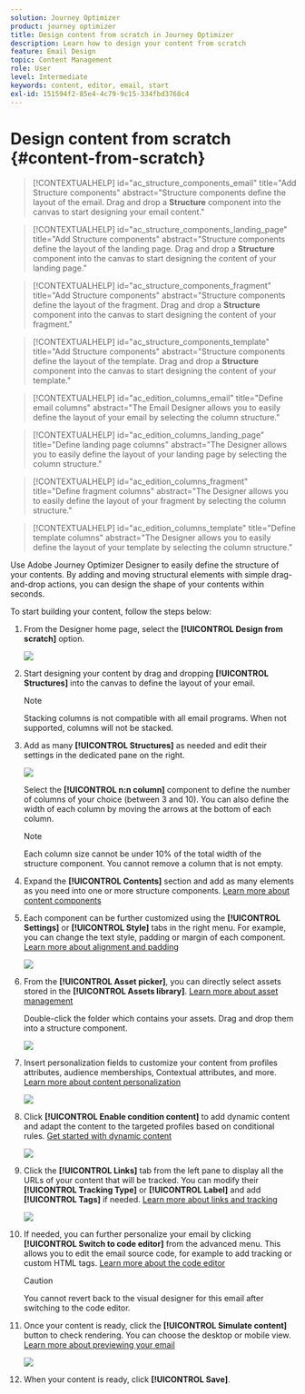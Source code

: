 ```yaml
---
solution: Journey Optimizer
product: journey optimizer
title: Design content from scratch in Journey Optimizer
description: Learn how to design your content from scratch
feature: Email Design
topic: Content Management
role: User
level: Intermediate
keywords: content, editor, email, start
exl-id: 151594f2-85e4-4c79-9c15-334fbd3768c4
---
```

# Design content from scratch {#content-from-scratch}

>[!CONTEXTUALHELP]
>id="ac_structure_components_email"
>title="Add Structure components"
>abstract="Structure components define the layout of the email. Drag and drop a **Structure** component into the canvas to start designing your email content."

>[!CONTEXTUALHELP]
>id="ac_structure_components_landing_page"
>title="Add Structure components"
>abstract="Structure components define the layout of the landing page. Drag and drop a **Structure** component into the canvas to start designing the content of your landing page."

>[!CONTEXTUALHELP]
>id="ac_structure_components_fragment"
>title="Add Structure components"
>abstract="Structure components define the layout of the fragment. Drag and drop a **Structure** component into the canvas to start designing the content of your fragment."

>[!CONTEXTUALHELP]
>id="ac_structure_components_template"
>title="Add Structure components"
>abstract="Structure components define the layout of the template. Drag and drop a **Structure** component into the canvas to start designing the content of your template."


>[!CONTEXTUALHELP]
>id="ac_edition_columns_email"
>title="Define email columns"
>abstract="The Email Designer allows you to easily define the layout of your email by selecting the column structure."

>[!CONTEXTUALHELP]
>id="ac_edition_columns_landing_page"
>title="Define landing page columns"
>abstract="The Designer allows you to easily define the layout of your landing page by selecting the column structure."

>[!CONTEXTUALHELP]
>id="ac_edition_columns_fragment"
>title="Define fragment columns"
>abstract="The Designer allows you to easily define the layout of your fragment by selecting the column structure."

>[!CONTEXTUALHELP]
>id="ac_edition_columns_template"
>title="Define template columns"
>abstract="The Designer allows you to easily define the layout of your template by selecting the column structure."


Use Adobe Journey Optimizer Designer to easily define the structure of your contents. By adding and moving structural elements with simple drag-and-drop actions, you can design the shape of your contents within seconds.

To start building your content, follow the steps below:

1. From the Designer home page, select the **[!UICONTROL Design from scratch]** option.

    ![](assets/email_designer.png)

1. Start designing your content by drag and dropping **[!UICONTROL Structures]** into the canvas to define the layout of your email.

   >[!NOTE]
   >
   >Stacking columns is not compatible with all email programs. When not supported, columns will not be stacked.

    <!--Once placed in the email, you cannot move nor remove your components unless there is already a content component or a fragment placed inside. This is not true in AJO - TBC?-->

1. Add as many **[!UICONTROL Structures]** as needed and edit their settings in the dedicated pane on the right.

    ![](assets/email_designer_structure_components.png)

    Select the **[!UICONTROL n:n column]** component to define the number of columns of your choice (between 3 and 10). You can also define the width of each column by moving the arrows at the bottom of each column.

   >[!NOTE]
   >
   >Each column size cannot be under 10% of the total width of the structure component. You cannot remove a column that is not empty.

1. Expand the **[!UICONTROL Contents]** section and add as many elements as you need into one or more structure components. [Learn more about content components](content-components.md)

1. Each component can be further customized using the **[!UICONTROL Settings]** or **[!UICONTROL Style]** tabs in the right menu. For example, you can change the text style, padding or margin of each component. [Learn more about alignment and padding](alignment-and-padding.md)

    ![](assets/email_designer_structure_component.png)

1. From the **[!UICONTROL Asset picker]**, you can directly select assets stored in the **[!UICONTROL Assets library]**. [Learn more about asset management](../content-management/assets-essentials.md)

    Double-click the folder which contains your assets. Drag and drop them into a structure component.

    ![](assets/email_designer_asset_picker.png)

1. Insert personalization fields to customize your content from profiles attributes, audience memberships, Contextual attributes, and more. [Learn more about content personalization](../personalization/personalize.md)

    ![](assets/email_designer_personalization.png)

1. Click **[!UICONTROL Enable condition content]** to add dynamic content and adapt the content to the targeted profiles based on conditional rules. [Get started with dynamic content](../personalization/get-started-dynamic-content.md)

    ![](assets/email_designer_dynamic-content.png)

1. Click the **[!UICONTROL Links]** tab from the left pane to display all the URLs of your content that will be tracked. You can modify their **[!UICONTROL Tracking Type]** or **[!UICONTROL Label]** and add **[!UICONTROL Tags]** if needed. [Learn more about links and tracking](message-tracking.md)

    ![](assets/email_designer_links.png)

1. If needed, you can further personalize your email by clicking **[!UICONTROL Switch to code editor]** from the advanced menu. This allows you to edit the email source code, for example to add tracking or custom HTML tags. [Learn more about the code editor](code-content.md)

    >[!CAUTION]
    >
    >You cannot revert back to the visual designer for this email after switching to the code editor.

1. Once your content is ready, click the **[!UICONTROL Simulate content]** button to check rendering. You can choose the desktop or mobile view. [Learn more about previewing your email](preview.md)

    ![](assets/email_designer_simulate_content.png)

1. When your content is ready, click **[!UICONTROL Save]**.

